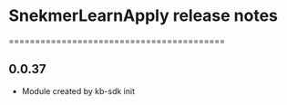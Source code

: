 # SnekmerLearnApply release notes
=========================================

0.0.37
-----
* Module created by kb-sdk init
